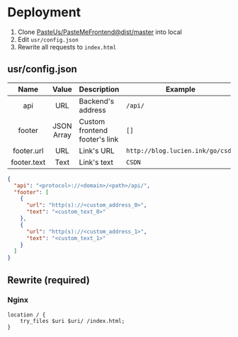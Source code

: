 # Deployment

1. Clone [PasteUs/PasteMeFrontend@dist/master](https://github.com/PasteUs/PasteMeFrontend/tree/dist/master) into local
2. Edit `usr/config.json`
3. Rewrite all requests to `index.html`

## usr/config.json

| Name | Value | Description | Example |
| :---: | :---: | --- | --- |
| api | URL | Backend's address | `/api/` |
| footer | JSON Array | Custom frontend footer's link | `[]` |
| footer.url | URL | Link's URL | `http://blog.lucien.ink/go/csdn` |
| footer.text | Text | Link's text | `CSDN` |

```json
{
  "api": "<protocol>://<domain>/<path>/api/",
  "footer": [
    {
      "url": "http(s)://<custom_address_0>",
      "text": "<custom_text_0>"
    },
    {
      "url": "http(s)://<custom_address_1>",
      "text": "<custom_text_1>"
    }
  ]
}
```

## Rewrite (required)

### Nginx

```
location / {
    try_files $uri $uri/ /index.html;
}
```
